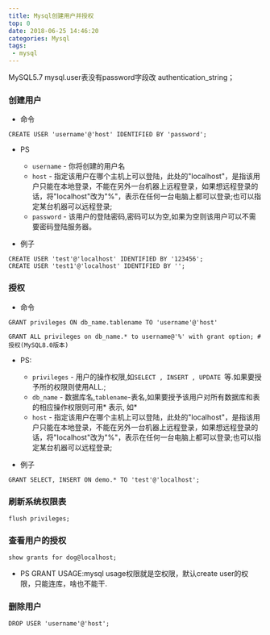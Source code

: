 ```yaml
---
title: Mysql创建用户并授权
top: 0
date: 2018-06-25 14:46:20
categories: Mysql
tags:
 - mysql
---
```

MySQL5.7 mysql.user表没有password字段改 authentication_string；
<!--more-->
### 创建用户

* 命令
```
CREATE USER 'username'@'host' IDENTIFIED BY 'password';
```
* PS 
	* `username` - 你将创建的用户名
	* `host` - 指定该用户在哪个主机上可以登陆，此处的"localhost"，是指该用户只能在本地登录，不能在另外一台机器上远程登录，如果想远程登录的话，将"localhost"改为"%"，表示在任何一台电脑上都可以登录;也可以指定某台机器可以远程登录;
	* `password` - 该用户的登陆密码,密码可以为空,如果为空则该用户可以不需要密码登陆服务器。

* 例子
```
CREATE USER 'test'@'localhost' IDENTIFIED BY '123456';
CREATE USER 'test1'@'localhost' IDENTIFIED BY '';
```

### 授权

* 命令
```
GRANT privileges ON db_name.tablename TO 'username'@'host'

GRANT ALL privileges on db_name.* to username@'%' with grant option; #授权(MySQL8.0版本)
```
* PS:
	* `privileges` - 用户的操作权限,如`SELECT , INSERT , UPDATE `等.如果要授予所的权限则使用ALL.; 
	* `db_name` - 数据库名,`tablename`-表名,如果要授予该用户对所有数据库和表的相应操作权限则可用\* 表示, 如\*
	*  `host` - 指定该用户在哪个主机上可以登陆，此处的"localhost"，是指该用户只能在本地登录，不能在另外一台机器上远程登录，如果想远程登录的话，将"localhost"改为"%"，表示在任何一台电脑上都可以登录;也可以指定某台机器可以远程登录;

* 例子
```
GRANT SELECT, INSERT ON demo.* TO 'test'@'localhost';
```
### 刷新系统权限表

```
flush privileges;
```
### 查看用户的授权

```
show grants for dog@localhost;
```
* PS 
GRANT USAGE:mysql usage权限就是空权限，默认create user的权限，只能连库，啥也不能干.

###  删除用户

```
DROP USER 'username'@'host';
```


